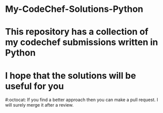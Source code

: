 # My-CodeChef-Solutions-Python
# This repository has a collection of my codechef submissions written in Python
# I hope that the solutions will be useful for you
#:octocat: If you find a better approach then you can make a pull request. I will surely merge it after a review.


